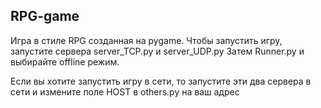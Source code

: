 RPG-game
---
Игра в стиле RPG созданная на pygame.
Чтобы запустить игру, запустите сервера server_TCP.py и server_UDP.py
Затем Runner.py и выбирайте offline режим.

Если вы хотите запустить игру в сети, то запустите эти два сервера в сети
и измените поле HOST в others.py на ваш адрес
